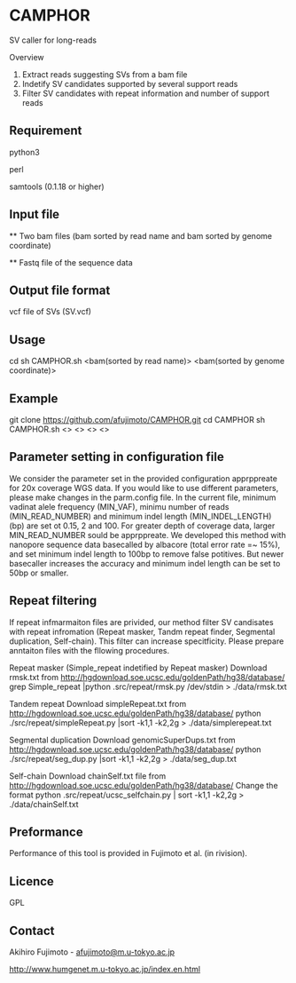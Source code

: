 # CAMPHOR
SV caller for long-reads

Overview
1. Extract reads suggesting SVs from a bam file
2. Indetify SV candidates supported by several support reads 
3. Filter SV candidates with repeat information and number of support reads

## Requirement
python3

perl

samtools (0.1.18 or higher)

## Input file
** Two bam files (bam sorted by read name and bam sorted by genome coordinate)

** Fastq file of the sequence data

## Output file format
vcf file of SVs (SV.vcf)

## Usage
cd <path to CAMPHOR>
sh CAMPHOR.sh <bam(sorted by read name)> <bam(sorted by genome coordinate)> <fastq> <output>

## Example
git clone https://github.com/afujimoto/CAMPHOR.git
cd CAMPHOR
sh CAMPHOR.sh <> <> <> <>

## Parameter setting in configuration file
We consider the parameter set in the provided configuration apprppreate for 20x coverage WGS data.
If you would like to use different parameters, please make changes in the parm.config file.
In the current file, minimum vadinat alele frequency (MIN_VAF), minimu number of reads (MIN_READ_NUMBER) and minimum indel length (MIN_INDEL_LENGTH) (bp) are set ot 0.15, 2 and 100.
For greater depth of coverage data, larger MIN_READ_NUMBER sould be apprppreate. 
We developed this method with nanopore sequence data basecalled by albacore (total error rate =~ 15%), and set minimum indel length to 100bp to remove false potitives. But newer basecaller increases the accuracy and minimum indel length can be set to 50bp or smaller.

## Repeat filtering
If repeat infmarmaiton files are privided, our method filter SV candisates with repeat infromation (Repeat masker, Tandm repeat finder, Segmental duplication, Self-chain). This filter can increase specitficity.
Please prepare anntaiton files with the fllowing procedures.

Repeat masker (Simple_repeat indetified by Repeat masker)
Download rmsk.txt from http://hgdownload.soe.ucsc.edu/goldenPath/hg38/database/
grep Simple_repeat <path to rmsk.txt>|python .src/repeat/rmsk.py /dev/stdin > ./data/rmsk.txt

Tandem repeat
Download simpleRepeat.txt from http://hgdownload.soe.ucsc.edu/goldenPath/hg38/database/
python ./src/repeat/simpleRepeat.py <path to simpleRepeat.txt>|sort -k1,1 -k2,2g > ./data/simplerepeat.txt
  
Segmental duplication
Download genomicSuperDups.txt from http://hgdownload.soe.ucsc.edu/goldenPath/hg38/database/
python ./src/repeat/seg_dup.py <path to genomicSuperDups.txt>|sort -k1,1 -k2,2g > ./data/seg_dup.txt

Self-chain
Download chainSelf.txt file from http://hgdownload.soe.ucsc.edu/goldenPath/hg38/database/
Change the format
python .src/repeat/ucsc_selfchain.py <path to chainSelf.txt> | sort -k1,1 -k2,2g > ./data/chainSelf.txt

## Preformance
Performance of this tool is provided in Fujimoto et al. (in rivision).

## Licence
GPL

## Contact

Akihiro Fujimoto - afujimoto@m.u-tokyo.ac.jp

http://www.humgenet.m.u-tokyo.ac.jp/index.en.html

